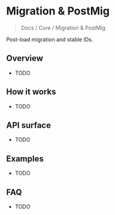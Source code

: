 # Migration & PostMig

> Docs / Core / Migration & PostMig

Post-load migration and stable IDs.

## Overview

- TODO

## How it works

- TODO

## API surface

- TODO

## Examples

- TODO

## FAQ

- TODO
